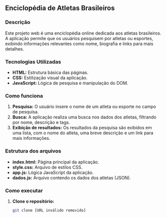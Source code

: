 ## Enciclopédia de Atletas Brasileiros

### Descrição
Este projeto web é uma enciclopédia online dedicada aos atletas brasileiros. A aplicação permite que os usuários pesquisem por atletas ou esportes, exibindo informações relevantes como nome, biografia e links para mais detalhes.

### Tecnologias Utilizadas
* **HTML:** Estrutura básica das páginas.
* **CSS:** Estilização visual da aplicação.
* **JavaScript:** Lógica de pesquisa e manipulação do DOM.

### Como funciona
1. **Pesquisa:** O usuário insere o nome de um atleta ou esporte no campo de pesquisa.
2. **Busca:** A aplicação realiza uma busca nos dados dos atletas, filtrando por nome, descrição e tags.
3. **Exibição de resultados:** Os resultados da pesquisa são exibidos em uma lista, com o nome do atleta, uma breve descrição e um link para mais informações.

### Estrutura dos arquivos
* **index.html:** Página principal da aplicação.
* **style.css:** Arquivo de estilos CSS.
* **app.js:** Lógica JavaScript da aplicação.
* **dados.js:** Arquivo contendo os dados dos atletas (JSON).

### Como executar
1. **Clone o repositório:**
   ```bash
   git clone [URL inválido removido]
